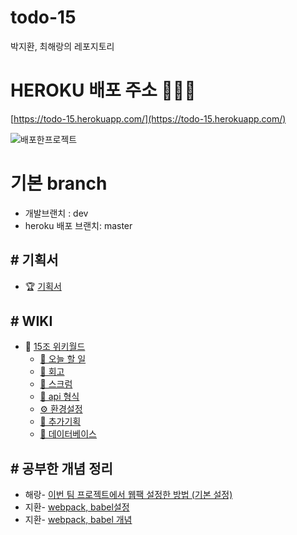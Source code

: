 # todo-15
박지환, 최해랑의 레포지토리

# HEROKU 배포 주소 🎉🎉🎉
[https://todo-15.herokuapp.com/](https://todo-15.herokuapp.com/)

![배포한프로젝트](./project/img/app.gif)

# 기본 branch
- 개발브랜치 : dev 
- heroku 배포 브랜치: master


## # 기획서
+ 🏆 [기획서](https://docs.google.com/presentation/d/1AF2MNzwGHh97_6DpIhgM1NHHGggtCBYelHHtwxuQkgA/edit#slide=id.p)

## # WIKI 
+ 🎹 [15조 위키월드](https://github.com/woowa-techcamp-2020/todo-15/wiki)
  + [💖 오늘 할 일](https://github.com/woowa-techcamp-2020/todo-15/wiki/%F0%9F%92%96-%EC%98%A4%EB%8A%98-%ED%95%A0%EC%9D%BC)
  + [💋 회고](https://github.com/woowa-techcamp-2020/todo-15/wiki/%F0%9F%8E%81-%ED%9A%8C%EA%B3%A0#7%EC%9B%94-14%EC%9D%BC)
  + [📝 스크럼](https://github.com/woowa-techcamp-2020/todo-15/wiki/%F0%9F%93%9D-%EC%8A%A4%ED%81%AC%EB%9F%BC)
  + [🎉 api 형식](http://github.com/woowa-techcamp-2020/todo-15/wiki/%F0%9F%8E%89-api-%ED%98%95%EC%8B%9D)
  + [⚙︎ 환경설정](https://github.com/woowa-techcamp-2020/todo-15/wiki/%E2%9A%99%EF%B8%8E-%ED%99%98%EA%B2%BD%EC%84%A4%EC%A0%95)
  + [🧐 추가기획](https://github.com/woowa-techcamp-2020/todo-15/wiki/%F0%9F%A7%90-%EC%B6%94%EA%B0%80-%EA%B8%B0%ED%9A%8D)
  + [👀 데이터베이스](https://github.com/woowa-techcamp-2020/todo-15/wiki/%F0%9F%91%80-Database-%ED%98%95%EC%8B%9D)

## # 공부한 개념 정리
+ 해랑- [이번 팀 프로젝트에서 웹팩 설정한 방법 (기본 설정)](https://haerang94.tistory.com/5)
+ 지환- [webpack, babel설정](https://github.com/parkjihwanjay/boilerplate/wiki/webpack,-babel-%EC%84%A4%EC%A0%95)
+ 지환- [webpack, babel 개념](https://github.com/parkjihwanjay/boilerplate/wiki/webpack,-babel%EC%9D%98-%EA%B0%9C%EB%85%90)


